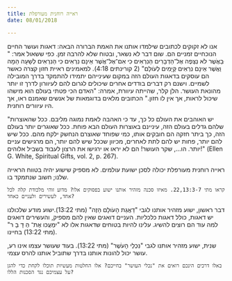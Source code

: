 ```yaml
---
title: ראייה רוחנית מעורפלת
date: 08/01/2018

---
```


אנו לא זקוקים לכתובים שילמדו אותנו את האמת הברורה הבאה: דאגות ועושר החיים הנוכחיים זמניים הם. שום דבר לא נשאר,  ובטוח שלא להרבה זמן. כפי ששאול אמר: " ּבַאֲׁשֶר לֹא נְצַּפֶה אֶל־הַּדְבָרִים הַּנִרְאִים ּכִי אִם־אֶל־אֲׁשֶר אֵינָם נִרְאִים ּכִי הַּנִרְאִים לְׁשָעָה הֵּמָה וַאֲׁשֶר אֵינָם נִרְאִים קַּיָמִים לְעֹולָם" (2 קורינתים 4:18). למאמינים ראיית חזון קצרה כאשר הם עוסקים בדאגות העולם הזה במקום שעינייהם יתמידו להתמקד בדרך המובילה לשמיים. וישנם רק דברים בודדים אחרים שיכולים לגרום להם לעיוורון לדרך זו יותר מהונאת העושר. הלן קלר, שהייתה עיוורת, אמרה: "האדם הכי פטתי בעולם הוא מישהו שיכול לראות, אך אין לו חזון." הכתובים מלאים בדוגמאות של אנשים שאמנם ראו, אך היו עיוורים רוחנית.  

"יש האוהבים את העולם כל כך, עד כי האהבה לאמת נמוגה מליבם. ככל שהאוצרות שלהם גדלים בעולם הזה, עיניינם באוצרות העולם הבא פוחת. ככל שאוגרים יותר בעולם הזה, כך ביתר חזקה הם חובקים אותו, כמי שפוחד שאוצרם הנחשק ילקח מהם. ככל שיש להם יותר, פחות יש להם לתת לאחרים, מכיוון שככל שיש להם יותר, הם מרגישים עניים יותר. הו..., שקר העושר! הם לא יראו או ירגישו את הרצון לעבוד בשביל אלוהים!" (Ellen G. White, Spiritual Gifts, vol. 2, p. 267).

ראייה רוחנית מעורפלת יכולה לסכן ישועת עולמים. לא מספיק שישוע יהיה בטווח הראייה שלנו; חשוב שנתמקד בו.    

`קראו מתי 22,13:3-7. מאיזו סכנה מזהיר אותנו ישוע בפסוקים אלו? מדוע זוהי מלכודת קלה לכל אחד, לעשירים ולעניים כאחד?`

דבר ראשון, ישוע מזהיר אותנו לגבי "דַאֲגַת הָעֹולָם הַּזֶה" (מתי 13:22).ישוע מודע שלכולנו יש דאגות, כולל דאגות כלכליות. העניים דואגים שאין להם מספיק, והעשירים דואגים למה עוד הם רוצים להשיג. עלינו להיות בטוחים שדאגות אלו לא "ימַעֲכּו אֶת־ הַ ּדָ בָ ר" (מתי 13:22) בחיינו. 

שנית, ישוע מזהיר אותנו לגבי "נִכְלֵי הָעֹׁשֶר" (מתי 13:22). בעוד שעושר עצמו אינו רע, עושר יכול להונות אותנו בדרך שתוביל אותנו להרס עצמי. 

`באלו דרכים הינכם רואים את "נכלי העושר" בחייכם? אלו החלטות מעשיות תוכלו לקחת כדי להגן על עצמיכם נגד הסכנות הללו?`